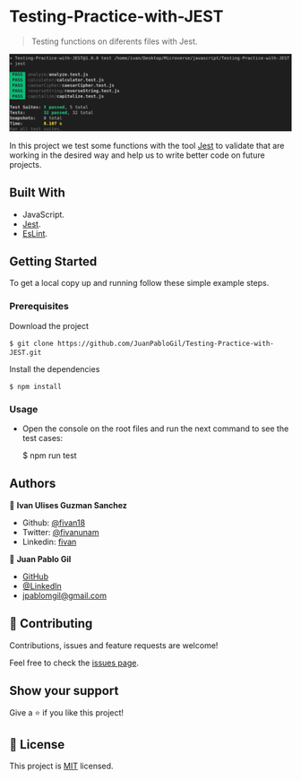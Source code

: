 # Testing-Practice-with-JEST


> Testing functions on diferents files with Jest.

<p align="center">
    <img src="image.png">
</p>


In this project we test some functions with the tool [Jest](https://jestjs.io/en/) to validate that are working in the desired way and help us to write better code on future projects.


## Built With

- JavaScript.
- [Jest](https://jestjs.io/en/).
- [EsLint](https://eslint.org/).


## Getting Started

To get a local copy up and running follow these simple example steps.

### Prerequisites

Download the project

    $ git clone https://github.com/JuanPabloGil/Testing-Practice-with-JEST.git

Install the dependencies

    $ npm install

### Usage

- Open the console on the root files and run the next command to see the test cases:

    $ npm run test

## Authors

👤 **Ivan Ulises Guzman Sanchez**

- Github: [@fivan18](https://github.com/fivan18)
- Twitter: [@fivanunam](https://twitter.com/fivanunam)
- Linkedin: [fivan](https://www.linkedin.com/in/fivan)

👤 **Juan Pablo Gil**

- [GitHub](https://github.com/JuanPabloGil )
- [@LinkedIn](https://www.linkedin.com/in/juan-pablo-gil-1321a515a/)
- jpablomgil@gmail.com


## 🤝 Contributing

Contributions, issues and feature requests are welcome!

Feel free to check the [issues page](https://github.com/fivan18/todo-list/issues).

## Show your support

Give a ⭐️ if you like this project!


## 📝 License

This project is [MIT](LICENSE) licensed.
